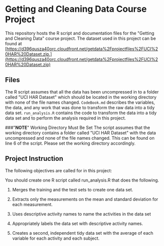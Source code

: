Getting and Cleaning Data Course Project
==========================================
This repository hosts the R script and documentation files for the "Getting and Cleaning Data" course project.
The dataset used in this project can be found at [https://d396qusza40orc.cloudfront.net/getdata%2Fprojectfiles%2FUCI%20HAR%20Dataset.zip.](https://d396qusza40orc.cloudfront.net/getdata%2Fprojectfiles%2FUCI%20HAR%20Dataset.zip)

## Files
The R script assumes that all the data has been uncompressed in to a folder called "UCI HAR Dataset" which should be located in the working directory with none of the file names changed.
`CodeBook.md` describes the variables, the data, and any work that was done to transform the raw data into a tidy data set.
`run_analysis.R` contains the code to transform the data into a tidy data set and to perform the analysis required in this project.

###"**NOTE**" Working Directory Must Be Set
The script assumes that the working directory contains a folder called "UCI HAR Dataset" with the data uncompressed and none of the file names changed. This can be found on line 6 of the script. Please set the working directory accordingly. 

## Project Instruction
The following objectives are called for in this project:

You should create one R script called run_analysis.R that does the following. 

1. Merges the training and the test sets to create one data set.

2. Extracts only the measurements on the mean and standard deviation for each measurement. 

3. Uses descriptive activity names to name the activities in the data set

4. Appropriately labels the data set with descriptive activity names. 

5. Creates a second, independent tidy data set with the average of each variable for each activity and each subject.
